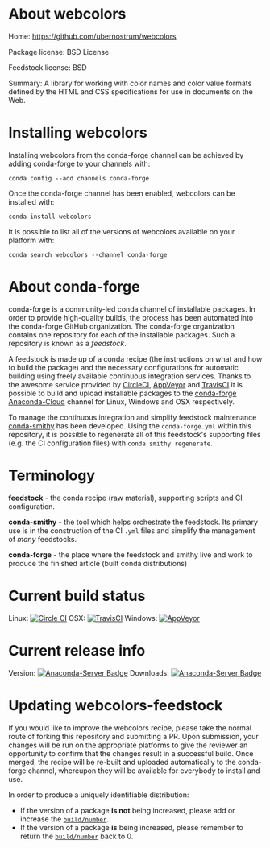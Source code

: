 About webcolors
===============

Home: https://github.com/ubernostrum/webcolors

Package license: BSD License

Feedstock license: BSD

Summary: A library for working with color names and color value formats defined by the HTML and CSS specifications for use in documents on the Web.



Installing webcolors
====================

Installing webcolors from the conda-forge channel can be achieved by adding conda-forge to your channels with:

```
conda config --add channels conda-forge
```

Once the conda-forge channel has been enabled, webcolors can be installed with:

```
conda install webcolors
```

It is possible to list all of the versions of webcolors available on your platform with:

```
conda search webcolors --channel conda-forge
```


About conda-forge
=================

conda-forge is a community-led conda channel of installable packages.
In order to provide high-quality builds, the process has been automated into the
conda-forge GitHub organization. The conda-forge organization contains one repository 
for each of the installable packages. Such a repository is known as a *feedstock*.

A feedstock is made up of a conda recipe (the instructions on what and how to build
the package) and the necessary configurations for automatic building using freely
available continuous integration services. Thanks to the awesome service provided by
[CircleCI](https://circleci.com/), [AppVeyor](http://www.appveyor.com/)
and [TravisCI](https://travis-ci.org/) it is possible to build and upload installable
packages to the [conda-forge](https://anaconda.org/conda-forge)
[Anaconda-Cloud](http://docs.anaconda.org/) channel for Linux, Windows and OSX respectively.

To manage the continuous integration and simplify feedstock maintenance
[conda-smithy](http://github.com/conda-forge/conda-smithy) has been developed.
Using the ``conda-forge.yml`` within this repository, it is possible to regenerate all of
this feedstock's supporting files (e.g. the CI configuration files) with ``conda smithy regenerate``.


Terminology
===========

**feedstock** - the conda recipe (raw material), supporting scripts and CI configuration.

**conda-smithy** - the tool which helps orchestrate the feedstock.
                   Its primary use is in the construction of the CI ``.yml`` files
                   and simplify the management of *many* feedstocks.

**conda-forge** - the place where the feedstock and smithy live and work to
                  produce the finished article (built conda distributions)

Current build status
====================
Linux: [![Circle CI](https://circleci.com/gh/conda-forge/webcolors-feedstock.svg?style=svg)](https://circleci.com/gh/conda-forge/webcolors-feedstock)
OSX: [![TravisCI](https://travis-ci.org/conda-forge/webcolors-feedstock.svg?branch=master)](https://travis-ci.org/conda-forge/webcolors-feedstock) 
Windows: [![AppVeyor](https://ci.appveyor.com/api/projects/status/github/conda-forge/webcolors-feedstock?svg=True)](https://ci.appveyor.com/project/conda-forge/webcolors-feedstock/branch/master)

Current release info
====================
Version: [![Anaconda-Server Badge](https://anaconda.org/conda-forge/webcolors/badges/version.svg)](https://anaconda.org/conda-forge/webcolors)
Downloads: [![Anaconda-Server Badge](https://anaconda.org/conda-forge/webcolors/badges/downloads.svg)](https://anaconda.org/conda-forge/webcolors)


Updating webcolors-feedstock
============================

If you would like to improve the webcolors recipe, please take the normal
route of forking this repository and submitting a PR. Upon submission, your changes will
be run on the appropriate platforms to give the reviewer an opportunity to confirm that the
changes result in a successful build. Once merged, the recipe will be re-built and uploaded
automatically to the conda-forge channel, whereupon they will be available for everybody to
install and use.

In order to produce a uniquely identifiable distribution:
 * If the version of a package **is not** being increased, please add or increase
   the [``build/number``](http://conda.pydata.org/docs/building/meta-yaml.html#build-number-and-string). 
 * If the version of a package **is** being increased, please remember to return
   the [``build/number``](http://conda.pydata.org/docs/building/meta-yaml.html#build-number-and-string)
   back to 0.
